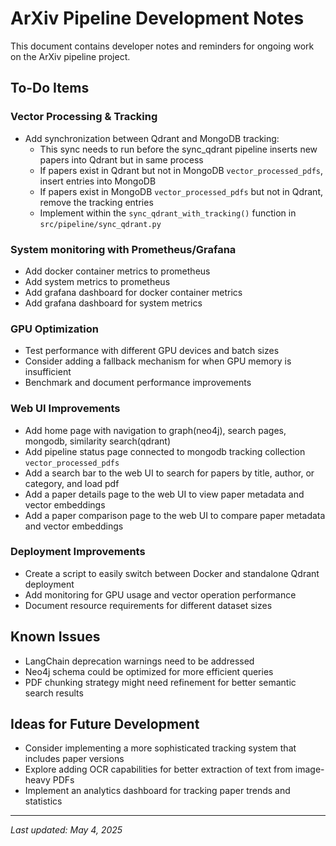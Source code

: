# ArXiv Pipeline Development Notes

This document contains developer notes and reminders for ongoing work on the ArXiv pipeline project.

## To-Do Items

### Vector Processing & Tracking

- Add synchronization between Qdrant and MongoDB tracking:
  - This sync needs to run before the sync_qdrant pipeline inserts new papers into Qdrant but in same process
  - If papers exist in Qdrant but not in MongoDB `vector_processed_pdfs`, insert entries into MongoDB
  - If papers exist in MongoDB `vector_processed_pdfs` but not in Qdrant, remove the tracking entries
  - Implement within the `sync_qdrant_with_tracking()` function in `src/pipeline/sync_qdrant.py`

### System monitoring with Prometheus/Grafana
  - Add docker container metrics to prometheus
  - Add system metrics to prometheus
  - Add grafana dashboard for docker container metrics
  - Add grafana dashboard for system metrics

### GPU Optimization

- Test performance with different GPU devices and batch sizes
- Consider adding a fallback mechanism for when GPU memory is insufficient
- Benchmark and document performance improvements

### Web UI Improvements
- Add home page with navigation to graph(neo4j), search pages, mongodb, similarity search(qdrant)
- Add pipeline status page connected to mongodb tracking collection `vector_processed_pdfs`
- Add a search bar to the web UI to search for papers by title, author, or category, and load pdf
- Add a paper details page to the web UI to view paper metadata and vector embeddings
- Add a paper comparison page to the web UI to compare paper metadata and vector embeddings

### Deployment Improvements

- Create a script to easily switch between Docker and standalone Qdrant deployment
- Add monitoring for GPU usage and vector operation performance
- Document resource requirements for different dataset sizes

## Known Issues

- LangChain deprecation warnings need to be addressed
- Neo4j schema could be optimized for more efficient queries
- PDF chunking strategy might need refinement for better semantic search results

## Ideas for Future Development

- Consider implementing a more sophisticated tracking system that includes paper versions
- Explore adding OCR capabilities for better extraction of text from image-heavy PDFs
- Implement an analytics dashboard for tracking paper trends and statistics

---

*Last updated: May 4, 2025*
